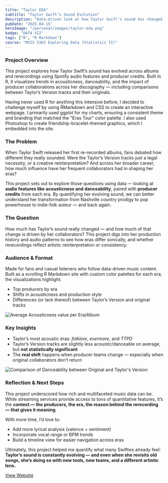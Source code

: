 ```yaml
---
title: "Taylor EDA"
subtitle: "Taylor Swift's Sound Evolution"
description: "Data-driven look at how Taylor Swift’s sound has changed across albums and rerecordings, built with Spotify audio features."
pubDate: "2025-04-15"
heroImage: "/personal/images/taylor-eda.png"
badge: "DATA VIZ"
tags: ["R", "R Markdown"]
course: "MVIS 5303 Exploring Data (Statistics II)"
---
```


### **Project Overview**

This project explores how Taylor Swift’s sound has evolved across albums and rerecordings using Spotify audio features and producer credits. Built in R, it visualizes trends in acousticness, danceability, and the impact of producer collaborations across her discography — including comparisons between Taylor’s Version tracks and their originals.

Having never used R for anything this intensive before, I decided to challenge myself by using RMarkdown and CSS to create an interactive webpage. I primarily used ggplot for my charts, ensuring a consistent theme and branding that matched the "Eras Tour" color palette. I also used Photoshop to create friendship-bracelet-themed graphics, which I embedded into the site.

### **The Problem**

When Taylor Swift released her first re-recorded albums, fans debated how different they really sounded. Were the Taylor’s Version tracks just a legal necessity, or a creative reinterpretation? And across her broader career, how much influence have her frequent collaborators had in shaping her eras?

This project sets out to explore those questions using data — looking at **audio features like acousticness and danceability**, paired with **producer credits** from each era. By quantifying her evolving sound, we can better understand her transformation from Nashville country prodigy to pop powerhouse to indie-folk auteur — and back again.

### **The Question**

How much has Taylor’s sound really changed — and how much of that change is driven by her collaborators? This project digs into her production history and audio patterns to see how eras differ sonically, and whether rerecordings reflect artistic reinterpretation or consistency.

### **Audience & Format**

Made for fans and casual listeners who follow data-driven music content. Built as a scrolling R Markdown site with custom color palettes for each era, the visualizations highlight:

- Top producers by era
- Shifts in acousticness and production style
- Differences (or lack thereof) between Taylor’s Version and original tracks

![Average Acousticness value per Era/Album](/personal/images/taylor-acoustic.png) 

### **Key Insights**

- Taylor’s most acoustic eras: *folklore*, *evermore*, and *TTPD*
- Taylor’s Version tracks are slightly less acoustic/danceable on average, but **not statistically significant**
- The **real shift** happens when producer teams change — especially when original collaborators don’t return


![Comparison of Danceability between Original and Taylor's Version](/personal/images/taylor-danceability.png) 

### **Reflection & Next Steps**

This project underscored how rich and multifaceted music data can be. While streaming services provide access to tons of quantitative features, it’s the **context — the producers, the era, the reason behind the rerecording — that gives it meaning**.

With more time, I’d love to:

- Add more lyrical analysis (valence + sentiment)
- Incorporate vocal range or BPM trends
- Build a timeline view for easier navigation across eras

Ultimately, this project helped me quantify what many Swifties already feel: **Taylor’s sound is constantly evolving — and even when she revisits old songs, she’s doing so with new tools, new teams, and a different artistic lens.**


<div class="text-center">
  <a 
    href="https://kabarbour.github.io/taylor/"
    class="text-primaryPurple text-xl underline hover:text-black"
    target="_blank"
    rel="noopener noreferrer"
  >
    View Website
  </a>
</div>